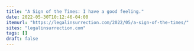```yaml
---
title: "A Sign of the Times: I have a good feeling."
date: 2022-05-30T10:12:46-04:00
itemurl: "https://legalinsurrection.com/2022/05/a-sign-of-the-times/"
sites: "legalinsurrection.com"
tags: []
draft: false
---
```


